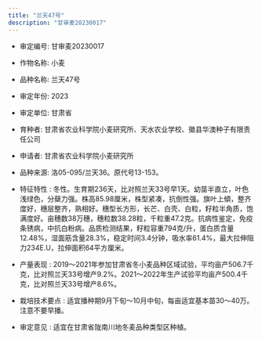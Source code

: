 ```yaml
---
title: "兰天47号"
description: "甘审麦20230017"
---
```

* 审定编号:  甘审麦20230017

*  作物名称:  小麦

*  品种名称:  兰天47号

*  审定年份:  2023

*  审定单位:  甘肃省

* 育种者:  甘肃省农业科学院小麦研究所、天水农业学校、徽县华澳种子有限责任公司

*  申请者:  甘肃省农业科学院小麦研究所

*  品种来源:  洛05-095/兰天36。原代号13-153。 

*  特征特性 : 
冬性。生育期236天，比对照兰天33号早1天。幼苗半直立，叶色浅绿色，分蘖力强。株高85.98厘米，株型紧凑，抗倒性强。旗叶上傾，整齐度好，穗层整齐，熟相好。穗型长方形，长芒、白壳、白粒，籽粒半角质，饱满度好。亩穗数38万穗，穗粒数38.28粒，千粒重47.2克。抗病性鉴定，免疫条锈病，中抗白粉病。品质检测结果，籽粒容重794克/升，蛋白质含量12.48%，湿面筋含量28.3%，稳定时间3.4分钟，吸水率61.4%，最大拉伸阻力234E.U，拉伸面积64平方厘米。
 
*  产量表现 : 
2019～2021年参加甘肃省冬小麦品种区域试验，平均亩产506.7千克，比对照兰天33号增产9.2%。2021～2022年生产试验平均亩产500.4千克，比对照兰天33号增产8.6%。

*  栽培技术要点 : 
适宜播种期9月下旬～10月中旬，每亩适宜基本苗30～40万。注意不要早播。

*  审定意见 : 
适宜在甘肃省陇南川地冬麦品种类型区种植。
